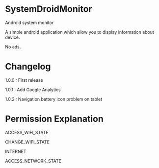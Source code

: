 # SystemDroidMonitor
Android system monitor

A simple android application which allow you to display information about device.

No ads.

# Changelog

1.0.0 : First release

1.0.1 : Add Google Analytics

1.0.2 : Navigation battery icon problem on tablet


# Permission Explanation

ACCESS_WIFI_STATE

CHANGE_WIFI_STATE

INTERNET

ACCESS_NETWORK_STATE

